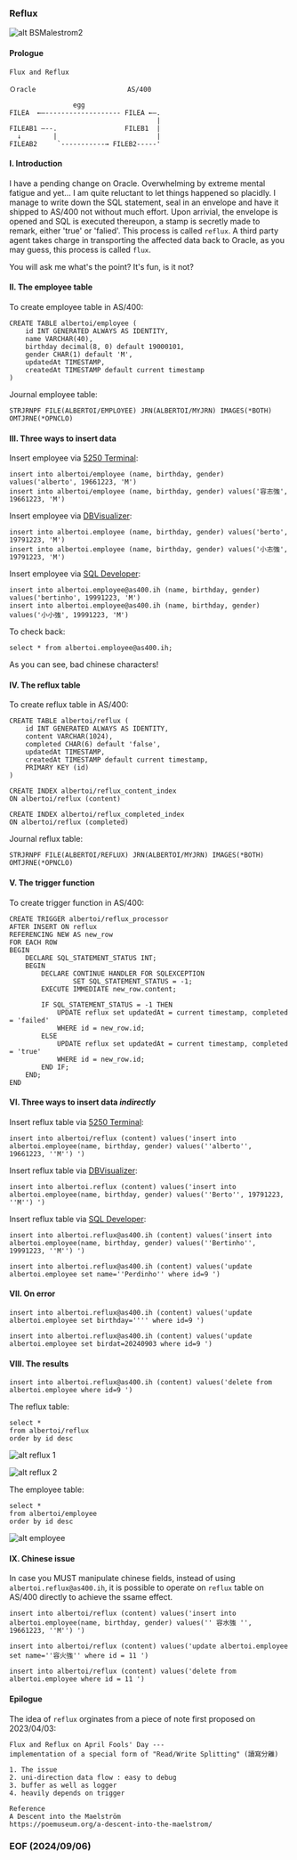 ### Reflux 

![alt BSMalestrom2](img/BSMalestrom2.jpg)


#### Prologue 
```
Flux and Reflux

Ｏracle                       AS/400

                egg 
FILEA  ←—------------------- FILEA ←–.
                                     |
FILEAB1 —--.                 FILEB1  |
  ↓        |                         |
FILEAB2     `-----------→ FILEB2-----'
```


#### I. Introduction 
I have a pending change on Oracle. Overwhelming by extreme mental fatigue and yet... I am quite reluctant to let things happened so placidly. I manage to write down the SQL statement, seal in an envelope and have it shipped to AS/400 not without much effort. Upon arrivial, the envelope is opened and SQL is executed thereupon, a stamp is secretly made to remark, either 'true' or 'falied'. This process is called `reflux`. A third party agent takes charge in transporting the affected data back to Oracle, as you may guess, this process is called `flux`. 

You will ask me what's the point? It's fun, is it not? 


#### II. The employee table 
To create employee table in AS/400: 
```
CREATE TABLE albertoi/employee (
    id INT GENERATED ALWAYS AS IDENTITY,
    name VARCHAR(40),
    birthday decimal(8, 0) default 19000101,
    gender CHAR(1) default 'M', 
    updatedAt TIMESTAMP, 
    createdAt TIMESTAMP default current timestamp
)
```

Journal employee table: 
```
STRJRNPF FILE(ALBERTOI/EMPLOYEE) JRN(ALBERTOI/MYJRN) IMAGES(*BOTH) OMTJRNE(*OPNCLO)
```


#### III. Three ways to insert data  
Insert employee via [5250 Terminal](https://en.wikipedia.org/wiki/IBM_5250): 
```
insert into albertoi/employee (name, birthday, gender) values('alberto', 19661223, 'M')
insert into albertoi/employee (name, birthday, gender) values('容志強', 19661223, 'M')
```

Insert employee via [DBVisualizer](https://www.dbvis.com/): 
```
insert into albertoi.employee (name, birthday, gender) values('berto', 19791223, 'M')
insert into albertoi.employee (name, birthday, gender) values('小志強', 19791223, 'M')
```

Insert employee via [SQL Developer](https://www.oracle.com/database/sqldeveloper/): 
```
insert into albertoi.employee@as400.ih (name, birthday, gender) values('bertinho', 19991223, 'M')
insert into albertoi.employee@as400.ih (name, birthday, gender) values('小小強', 19991223, 'M')
```

To check back: 
```
select * from albertoi.employee@as400.ih; 
```

As you can see, bad chinese characters! 


#### IV. The reflux table
To create reflux table in AS/400: 
```
CREATE TABLE albertoi/reflux (
    id INT GENERATED ALWAYS AS IDENTITY,
    content VARCHAR(1024),
    completed CHAR(6) default 'false',     
    updatedAt TIMESTAMP, 
    createdAt TIMESTAMP default current timestamp,
    PRIMARY KEY (id)
)

CREATE INDEX albertoi/reflux_content_index
ON albertoi/reflux (content)

CREATE INDEX albertoi/reflux_completed_index
ON albertoi/reflux (completed)
```

Journal reflux table: 
```
STRJRNPF FILE(ALBERTOI/REFLUX) JRN(ALBERTOI/MYJRN) IMAGES(*BOTH) OMTJRNE(*OPNCLO)
```


#### V. The trigger function 
To create trigger function in AS/400:
```
CREATE TRIGGER albertoi/reflux_processor
AFTER INSERT ON reflux
REFERENCING NEW AS new_row
FOR EACH ROW
BEGIN
    DECLARE SQL_STATEMENT_STATUS INT;
    BEGIN
        DECLARE CONTINUE HANDLER FOR SQLEXCEPTION
                SET SQL_STATEMENT_STATUS = -1;
        EXECUTE IMMEDIATE new_row.content; 

        IF SQL_STATEMENT_STATUS = -1 THEN
            UPDATE reflux set updatedAt = current timestamp, completed = 'failed' 
            WHERE id = new_row.id;
        ELSE
            UPDATE reflux set updatedAt = current timestamp, completed = 'true' 
            WHERE id = new_row.id;
        END IF;
    END;
END
```


#### VI. Three ways to insert data *indirectly*
Insert reflux table via [5250 Terminal](https://en.wikipedia.org/wiki/IBM_5250): 
```
insert into albertoi/reflux (content) values('insert into albertoi.employee(name, birthday, gender) values(''alberto'', 19661223, ''M'') ')
```

Insert reflux table via [DBVisualizer](https://www.dbvis.com/): 
```
insert into albertoi.reflux (content) values('insert into albertoi.employee(name, birthday, gender) values(''Berto'', 19791223, ''M'') ')
```

Insert reflux table via [SQL Developer](https://www.oracle.com/database/sqldeveloper/): 
```
insert into albertoi.reflux@as400.ih (content) values('insert into albertoi.employee(name, birthday, gender) values(''Bertinho'', 19991223, ''M'') ')

insert into albertoi.reflux@as400.ih (content) values('update albertoi.employee set name=''Perdinho'' where id=9 ')
```


#### VII. On error
```
insert into albertoi.reflux@as400.ih (content) values('update albertoi.employee set birthday='''' where id=9 ')

insert into albertoi.reflux@as400.ih (content) values('update albertoi.employee set birdat=20240903 where id=9 ')
```


#### VIII. The results 
```
insert into albertoi.reflux@as400.ih (content) values('delete from albertoi.employee where id=9 ')
```

The reflux table: 
```
select *              
from albertoi/reflux  
order by id desc      
```

![alt reflux 1](img/reflux-1.JPG)

![alt reflux 2](img/reflux-2.JPG)

The employee table:
```
select *                
from albertoi/employee  
order by id desc        
```
![alt employee](img/employee.JPG)


#### IX. Chinese issue 
In case you MUST manipulate chinese fields, instead of using `albertoi.reflux@as400.ih`, it is possible to operate on `reflux` table on AS/400 directly to achieve the ssame effect. 
```
insert into albertoi/reflux (content) values('insert into albertoi.employee(name, birthday, gender) values('' 容水強 '', 19661223, ''M'') ')

insert into albertoi/reflux (content) values('update albertoi.employee set name=''容火強'' where id = 11 ')

insert into albertoi/reflux (content) values('delete from albertoi.employee where id = 11 ')
```


#### Epilogue 
The idea of `reflux` orginates from a piece of note first proposed on 2023/04/03: 
```
Flux and Reflux on April Fools' Day --- 
implementation of a special form of "Read/Write Splitting" (讀寫分離)

1. The issue 
2. uni-direction data flow : easy to debug 
3. buffer as well as logger 
4. heavily depends on trigger 

Reference
A Descent into the Maelström
https://poemuseum.org/a-descent-into-the-maelstrom/
```


### EOF (2024/09/06)
